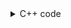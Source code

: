 <details><summary>C++ code</summary>

Runtime `1420 ms` Beats `21.95%`.<br>
Memory `85.6 MB` Beats `24.39%`.

![](../../../../assets/2306.png)

</details>

